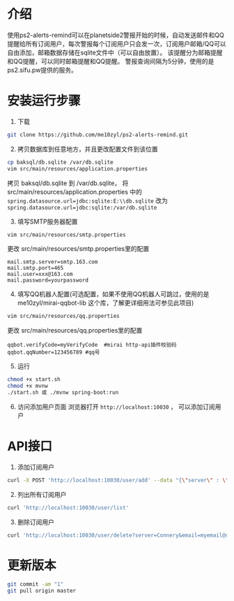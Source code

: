 # 介绍

使用ps2-alerts-remind可以在planetside2警报开始的时候，自动发送邮件和QQ提醒给所有订阅用户，每次警报每个订阅用户只会发一次，订阅用户邮箱/QQ可以自由添加，邮箱数据存储在sqlite文件中（可以自由放置）。
该提醒分为邮箱提醒和QQ提醒，可以同时邮箱提醒和QQ提醒。
警报查询间隔为5分钟，使用的是ps2.sifu.pw提供的服务。

# 安装运行步骤

1. 下载
```bash
git clone https://github.com/me10zyl/ps2-alerts-remind.git
```

2. 拷贝数据库到任意地方，并且更改配置文件到该位置
```bash
cp baksql/db.sqlite /var/db.sqlite
vim src/main/resources/application.properties
```
拷贝 baksql/db.sqlite 到 /var/db.sqlite， 将 src/main/resources/application.properties 中的 `spring.datasource.url=jdbc:sqlite:E:\\db.sqlite`
改为 `spring.datasource.url=jdbc:sqlite:/var/db.sqlite`

3. 填写SMTP服务器配置
```bash
vim src/main/resources/smtp.properties
```
更改 src/main/resources/smtp.properties里的配置
```
mail.smtp.server=smtp.163.com
mail.smtp.port=465
mail.user=xxx@163.com
mail.password=yourpassword
```

4. 填写QQ机器人配置(可选配置，如果不使用QQ机器人可跳过，使用的是 me10zyl/mirai-qqbot-lib 这个库，了解更详细用法可参见此项目)
```bash
vim src/main/resources/qq.properties
```
更改 src/main/resources/qq.properties里的配置
```
qqbot.verifyCode=myVerifyCode  #mirai http-api插件校验码
qqbot.qqNumber=123456789 #qq号
```

5. 运行
```bash
chmod +x start.sh
chmod +x mvnw
./start.sh 或 ./mvnw spring-boot:run
```

6. 访问添加用户页面
浏览器打开 `http://localhost:10030` ， 可以添加订阅用户

# API接口

1. 添加订阅用户
```bash
curl -X POST 'http://localhost:10030/user/add' --data "{\"server\" : \"Connery\", \"email\" : \"myemail@qq.com\"}"
```
2. 列出所有订阅用户
```bash
curl 'http://localhost:10030/user/list'
```
3. 删除订阅用户
```bash
curl 'http://localhost:10030/user/delete?server=Connery&email=myemail@qq.com'
```

# 更新版本

```bash
git commit -am "1"
git pull origin master
```
